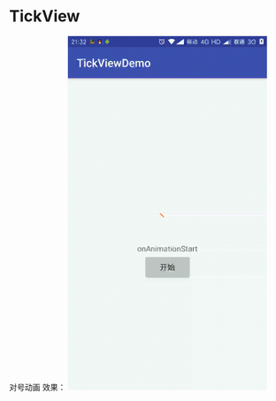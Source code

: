 # TickView
对号动画
效果：
<img src="https://github.com/sunlimiter/TickView/raw/master/assets/effect.gif" width="360" height="640" alt="效果图"/>